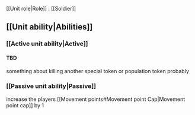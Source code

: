 [[Unit role|Role]] : [[Soldier]]


## [[Unit ability|Abilities]]
### [[Active unit ability|Active]]
#### TBD
something about killing another special token or population token probably

### [[Passive unit ability|Passive]]
increase the players [[Movement points#Movement point Cap|Movement point cap]] by 1